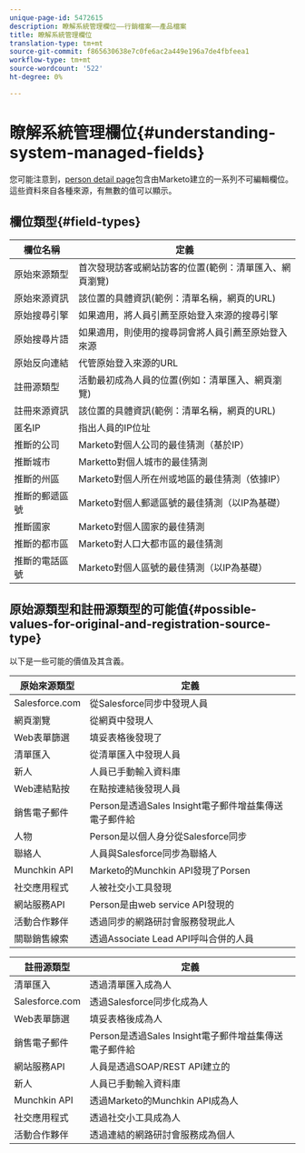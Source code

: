 ```yaml
---
unique-page-id: 5472615
description: 瞭解系統管理欄位——行銷檔案——產品檔案
title: 瞭解系統管理欄位
translation-type: tm+mt
source-git-commit: f865630638e7c0fe6ac2a449e196a7de4fbfeea1
workflow-type: tm+mt
source-wordcount: '522'
ht-degree: 0%

---
```



# 瞭解系統管理欄位{#understanding-system-managed-fields}

您可能注意到，[person detail page](/help/marketo/product-docs/core-marketo-concepts/smart-lists-and-static-lists/managing-people-in-smart-lists/using-the-person-detail-page.md)包含由Marketo建立的一系列不可編輯欄位。 這些資料來自各種來源，有無數的值可以顯示。

## 欄位類型{#field-types}

| **欄位名稱** | **定義** |
|---|---|
| 原始來源類型 | 首次發現訪客或網站訪客的位置(範例：清單匯入、網頁瀏覽) |
| 原始來源資訊 | 該位置的具體資訊(範例：清單名稱，網頁的URL) |
| 原始搜尋引擎 | 如果適用，將人員引薦至原始登入來源的搜尋引擎 |
| 原始搜尋片語 | 如果適用，則使用的搜尋詞會將人員引薦至原始登入來源 |
| 原始反向連結 | 代管原始登入來源的URL |
| 註冊源類型 | 活動最初成為人員的位置(例如：清單匯入、網頁瀏覽) |
| 註冊來源資訊 | 該位置的具體資訊(範例：清單名稱，網頁的URL) |
| 匿名IP | 指出人員的IP位址 |
| 推斷的公司 | Marketo對個人公司的最佳猜測（基於IP） |
| 推斷城市 | Marketto對個人城市的最佳猜測 |
| 推斷的州區 | Marketo對個人所在州或地區的最佳猜測（依據IP） |
| 推斷的郵遞區號 | Marketo對個人郵遞區號的最佳猜測（以IP為基礎） |
| 推斷國家 | Marketo對個人國家的最佳猜測 |
| 推斷的都市區 | Marketo對人口大都市區的最佳猜測 |
| 推斷的電話區號 | Marketo對個人區號的最佳猜測（以IP為基礎） |

## 原始源類型和註冊源類型的可能值{#possible-values-for-original-and-registration-source-type}

以下是一些可能的價值及其含義。

| **原始來源類型** | **定義** |
|---|---|
| Salesforce.com | 從Salesforce同步中發現人員 |
| 網頁瀏覽 | 從網頁中發現人 |
| Web表單篩選 | 填妥表格後發現了 |
| 清單匯入 | 從清單匯入中發現人員 |
| 新人 | 人員已手動輸入資料庫 |
| Web連結點按 | 在點按連結後發現人員 |
| 銷售電子郵件 | Person是透過Sales Insight電子郵件增益集傳送電子郵件給 |
| 人物 | Person是以個人身分從Salesforce同步 |
| 聯絡人 | 人員與Salesforce同步為聯絡人 |
| Munchkin API | Marketo的Munchkin API發現了Porsen |
| 社交應用程式 | 人被社交小工具發現 |
| 網站服務API | Person是由web service API發現的 |
| 活動合作夥伴 | 透過同步的網路研討會服務發現此人 |
| 關聯銷售線索 | 透過Associate Lead API呼叫合併的人員 |

| **註冊源類型** | **定義** |
|---|---|
| 清單匯入 | 透過清單匯入成為人 |
| Salesforce.com | 透過Salesforce同步化成為人 |
| Web表單篩選 | 填妥表格後成為人 |
| 銷售電子郵件 | Person是透過Sales Insight電子郵件增益集傳送電子郵件給 |
| 網站服務API | 人員是透過SOAP/REST API建立的 |
| 新人 | 人員已手動輸入資料庫 |
| Munchkin API | 透過Marketo的Munchkin API成為人 |
| 社交應用程式 | 透過社交小工具成為人 |
| 活動合作夥伴 | 透過連結的網路研討會服務成為個人 |
